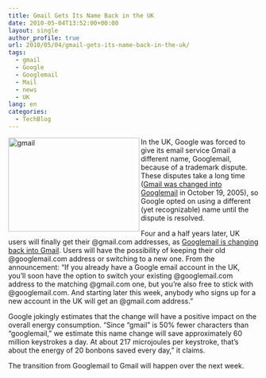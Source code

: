 ```yaml
---
title: Gmail Gets Its Name Back in the UK
date: 2010-05-04T13:52:00+00:00
layout: single
author_profile: true
url: 2010/05/04/gmail-gets-its-name-back-in-the-uk/
tags:
  - gmail
  - Google
  - Googlemail
  - Mail
  - news
  - UK
lang: en
categories: 
  - TechBlog
---
```

[<img title="gmail" border="0" alt="gmail" align="left" src="http://lh6.ggpht.com/_vaUVXcmC3OI/S-AffPBN-zI/AAAAAAAACFo/NKL5PymxQwg/gmail_thumb%5B1%5D.jpg?imgmax=800" width="264" height="189" />](http://lh4.ggpht.com/_vaUVXcmC3OI/S-AfdcnifEI/AAAAAAAACFk/T4LOspdT2gQ/s1600-h/gmail%5B3%5D.jpg) In the UK, Google was forced to give its email service Gmail a different name, Googlemail, because of a trademark dispute. These disputes take a long time ([Gmail was changed into Googlemail](http://mail.google.com/mail/help/intl/en-GB/googlemail.html) in October 19, 2005), so Google opted on using a different (yet recognizable) name until the dispute is resolved. 

Four and a half years later, UK users will finally get their @gmail.com addresses, as [Googlemail is changing back into Gmail](http://gmailblog.blogspot.com/2010/05/google-mail-is-becoming-gmail-in-uk.html). Users will have the possibility of keeping their old @googlemail.com address or switching to a new one. From the announcement: “If you already have a Google email account in the UK, you’ll soon have the option to switch your existing @googlemail.com address to the matching @gmail.com one, but you’re also free to stick with @googlemail.com. And starting later this week, anybody who signs up for a new account in the UK will get an @gmail.com address.” 

Google jokingly estimates that the change will have a positive impact on the overall energy consumption. “Since “gmail” is 50% fewer characters than “googlemail,” we estimate this name change will save approximately 60 million keystrokes a day. At about 217 microjoules per keystroke, that’s about the energy of 20 bonbons saved every day,” it claims. 

The transition from Googlemail to Gmail will happen over the next week.